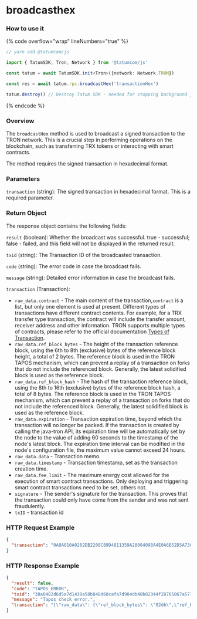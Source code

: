 # broadcasthex

### How to use it

{% code overflow="wrap" lineNumbers="true" %}
```typescript
// yarn add @tatumcom/js

import { TatumSDK, Tron, Network } from '@tatumcom/js'

const tatum = await TatumSDK.init<Tron>({network: Network.TRON})

const res = await tatum.rpc.broadcastHex('transactionHex')

tatum.destroy() // Destroy Tatum SDK - needed for stopping background jobs
```
{% endcode %}

### Overview

The `broadcastHex` method is used to broadcast a signed transaction to the TRON network. This is a crucial step in performing operations on the blockchain, such as transferring TRX tokens or interacting with smart contracts.

The method requires the signed transaction in hexadecimal format.

### Parameters

`transaction` (string): The signed transaction in hexadecimal format. This is a required parameter.

### Return Object

The response object contains the following fields:

`result` (boolean): Whether the broadcast was successful. true - successful; false - failed, and this field will not be displayed in the returned result.

`txid` (string): The Transaction ID of the broadcasted transaction.

`code` (string): The error code in case the broadcast fails.

`message` (string): Detailed error information in case the broadcast fails.

`transaction` (Transaction):&#x20;

* `raw_data.contract` - The main content of the transaction,`contract` is a list, but only one element is used at present. Different types of transactions have different contract contents. For example, for a TRX transfer type transaction, the contract will include the transfer amount, receiver address and other information. TRON supports multiple types of contracts, please refer to the official documentation [Types of Transaction](https://developers.tron.network/docs/tron-protocol-transaction#types-of-transaction).
* `raw_data.ref_block_bytes` - The height of the transaction reference block, using the 6th to 8th (exclusive) bytes of the reference block height, a total of 2 bytes. The reference block is used in the TRON TAPOS mechanism, which can prevent a replay of a transaction on forks that do not include the referenced block. Generally, the latest solidified block is used as the reference block.
* `raw_data.ref_block_hash` - The hash of the transaction reference block, using the 8th to 16th (exclusive) bytes of the reference block hash, a total of 8 bytes. The reference block is used in the TRON TAPOS mechanism, which can prevent a replay of a transaction on forks that do not include the referenced block. Generally, the latest solidified block is used as the reference block.
* `raw_data.expiration` - Transaction expiration time, beyond which the transaction will no longer be packed. If the transaction is created by calling the java-tron API, its expiration time will be automatically set by the node to the value of adding 60 seconds to the timestamp of the node's latest block. The expiration time interval can be modified in the node's configuration file, the maximum value cannot exceed 24 hours.
* `raw_data.data` - Transaction memo.
* `raw_data.timestamp` - Transaction timestamp, set as the transaction creation time.
* `raw_data.fee_limit` - The maximum energy cost allowed for the execution of smart contract transactions. Only deploying and triggering smart contract transactions need to be set, others not.
* `signature` - The sender's signature for the transaction. This proves that the transaction could only have come from the sender and was not sent fraudulently.
* `txID` - transaction id

### HTTP Request Example

```json
{
  "transaction": "0A8A010A0202DB2208C89D4811359A28004098A4E0A6B52D5A730802126F0A32747970652E676F6F676C65617069732E636F6D2F70726F746F636F6C2E5472616E736665724173736574436F6E747261637412390A07313030303030311215415A523B449890854C8FC460AB602DF9F31FE4293F1A15416B0580DA195542DDABE288FEC436C7D5AF769D24206412418BF3F2E492ED443607910EA9EF0A7EF79728DAAAAC0EE2BA6CB87DA38366DF9AC4ADE54B2912C1DEB0EE6666B86A07A6C7DF68F1F9DA171EEE6A370B3CA9CBBB00"
}
```

### HTTP Response Example

```json
{
  "result": false,
  "code": "TAPOS_ERROR",
  "txid": "38a0482d6d5a7d1439a50b848d68cafa7d904db48b82344f28765067a5773e1d",
  "message": "Tapos check error.",
  "transaction": "{\"raw_data\": {\"ref_block_bytes\": \"02db\",\"ref_block_hash\": \"c89d4811359a2800\",\"expiration\": 1560496575000,\"contract\": [{\"type\": \"TransferAssetContract\",\"parameter\": {\"type_url\": \"type.googleapis.com/protocol.TransferAssetContract\",\"value\": \"0a07313030303030311215415a523b449890854c8fc460ab602df9f31fe4293f1a15416b0580da195542ddabe288fec436c7d5af769d242064\"}}]},\"signature\": [\"8bf3f2e492ed443607910ea9ef0a7ef79728daaaac0ee2ba6cb87da38366df9ac4ade54b2912c1deb0ee6666b86a07a6c7df68f1f9da171eee6a370b3ca9cbbb00\"]}"
}
```
